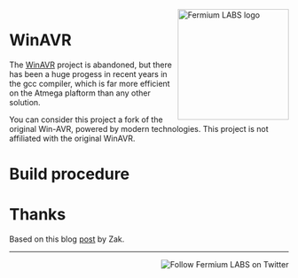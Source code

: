 <a href="https://fermiumlabs.com/">
    <img src="https://fermiumlabs.com/Assets/img/logos/Horizontal-Main_500px.png" alt="Fermium LABS logo" width="200" align="right" />
</a>

# WinAVR

The [WinAVR](http://winavr.sourceforge.net/) project is abandoned, but there has been a huge progess in recent years in the gcc compiler, which is far more efficient on the Atmega plaftorm than any other solution.

You can consider this project a fork of the original Win-AVR, powered by modern technologies.
This project is not affiliated with the original WinAVR.

# Build procedure

# Thanks

Based on this blog [post](http://blog.zakkemble.co.uk/avr-gcc-6-1-0/) by Zak.

---

<a href="https://twitter.com/intent/user?screen_name=fermiumlabs">
    <img src="https://img.shields.io/twitter/follow/fermiumlabs.svg?style=social&label=Follow" alt="Follow Fermium LABS on Twitter" align="right" />
</a>

